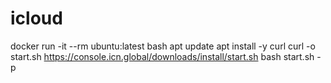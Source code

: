 # icloud

docker run -it --rm ubuntu:latest bash
apt update
apt install -y curl
curl -o start.sh https://console.icn.global/downloads/install/start.sh
bash start.sh -p <private key>




